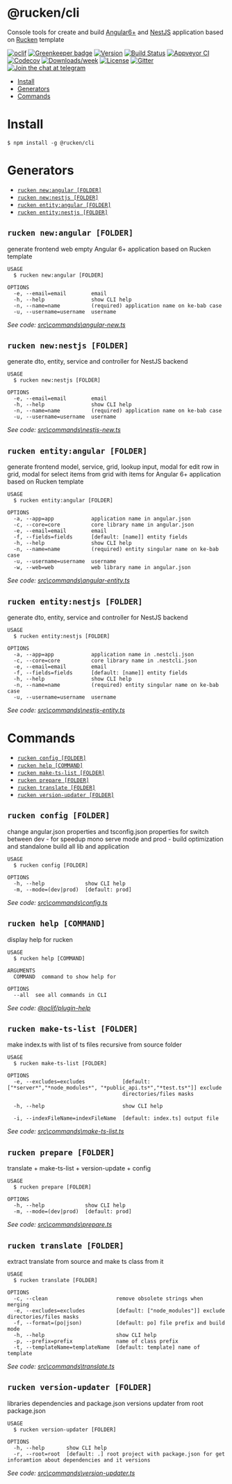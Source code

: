 @rucken/cli
===========

Console tools for create and build [Angular6+](https://angular.io/) and [NestJS](https://nestjs.com/) application based on [Rucken](https://github.com/rucken) template

[![oclif](https://img.shields.io/badge/cli-oclif-brightgreen.svg)](https://oclif.io)
[![Greenkeeper badge](https://badges.greenkeeper.io/rucken/cli.svg)](https://greenkeeper.io/)
[![Version](https://img.shields.io/npm/v/@rucken/cli.svg)](https://npmjs.org/package/@rucken/cli)
[![Build Status][travis-image]][travis-url]
[![Appveyor CI](https://ci.appveyor.com/api/projects/status/github/rucken/cli?branch=master&svg=true)](https://ci.appveyor.com/project/rucken/cli/branch/master)
[![Codecov](https://codecov.io/gh/rucken/cli/branch/develop/graph/badge.svg)](https://codecov.io/gh/rucken/cli)
[![Downloads/week](https://img.shields.io/npm/dw/@rucken/cli.svg)](https://npmjs.org/package/@rucken/cli)
[![License](https://img.shields.io/npm/l/@rucken/cli.svg)](https://github.com/rucken/cli/blob/master/package.json)
[![Gitter][gitter-image]][gitter-url]
[![Join the chat at telegram][telegram-image]][telegram-url]

* [Install](#install)
* [Generators](#generators)
* [Commands](#commands)

# Install
<!-- install -->
```sh-session
$ npm install -g @rucken/cli
```
<!-- installstop -->
# Generators
<!-- generators -->
* [`rucken new:angular [FOLDER]`](#rucken-newangular-folder)
* [`rucken new:nestjs [FOLDER]`](#rucken-newnestjs-folder)
* [`rucken entity:angular [FOLDER]`](#rucken-entityangular-folder)
* [`rucken entity:nestjs [FOLDER]`](#rucken-entitynestjs-folder)

## `rucken new:angular [FOLDER]`

generate frontend web empty Angular 6+ application based on Rucken template

```
USAGE
  $ rucken new:angular [FOLDER]

OPTIONS
  -e, --email=email        email
  -h, --help               show CLI help
  -n, --name=name          (required) application name on ke-bab case
  -u, --username=username  username
```

_See code: [src\commands\angular-new.ts](https://github.com/rucken/cli/blob/develop/src/commands/angular-new.ts)_

## `rucken new:nestjs [FOLDER]`

generate dto, entity, service and controller for NestJS backend

```
USAGE
  $ rucken new:nestjs [FOLDER]

OPTIONS
  -e, --email=email        email
  -h, --help               show CLI help
  -n, --name=name          (required) application name on ke-bab case
  -u, --username=username  username
```

_See code: [src\commands\nestjs-new.ts](https://github.com/rucken/cli/blob/develop/src/commands/nestjs-new.ts)_

## `rucken entity:angular [FOLDER]`

generate frontend model, service, grid, lookup input, modal for edit row in grid, modal for select items from grid with items for Angular 6+ application based on Rucken template

```
USAGE
  $ rucken entity:angular [FOLDER]

OPTIONS
  -a, --app=app            application name in angular.json
  -c, --core=core          core library name in angular.json
  -e, --email=email        email
  -f, --fields=fields      [default: [name]] entity fields
  -h, --help               show CLI help
  -n, --name=name          (required) entity singular name on ke-bab case
  -u, --username=username  username
  -w, --web=web            web library name in angular.json
```

_See code: [src\commands\angular-entity.ts](https://github.com/rucken/cli/blob/develop/src/commands/angular-entity.ts)_

## `rucken entity:nestjs [FOLDER]`

generate dto, entity, service and controller for NestJS backend

```
USAGE
  $ rucken entity:nestjs [FOLDER]

OPTIONS
  -a, --app=app            application name in .nestcli.json
  -c, --core=core          core library name in .nestcli.json
  -e, --email=email        email
  -f, --fields=fields      [default: [name]] entity fields
  -h, --help               show CLI help
  -n, --name=name          (required) entity singular name on ke-bab case
  -u, --username=username  username
```

_See code: [src\commands\nestjs-entity.ts](https://github.com/rucken/cli/blob/develop/src/commands/nestjs-entity.ts)_

<!-- generatorsstop -->

# Commands
<!-- commands -->
* [`rucken config [FOLDER]`](#rucken-config-folder)
* [`rucken help [COMMAND]`](#rucken-help-command)
* [`rucken make-ts-list [FOLDER]`](#rucken-make-ts-list-folder)
* [`rucken prepare [FOLDER]`](#rucken-prepare-folder)
* [`rucken translate [FOLDER]`](#rucken-translate-folder)
* [`rucken version-updater [FOLDER]`](#rucken-version-updater-folder)

## `rucken config [FOLDER]`

change angular.json properties and tsconfig.json properties for switch between dev - for speedup mono serve mode and prod - build optimization and standalone build all lib and application

```
USAGE
  $ rucken config [FOLDER]

OPTIONS
  -h, --help             show CLI help
  -m, --mode=(dev|prod)  [default: prod]
```

_See code: [src\commands\config.ts](https://github.com/rucken/cli/blob/develop/src/commands/config.ts)_

## `rucken help [COMMAND]`

display help for rucken

```
USAGE
  $ rucken help [COMMAND]

ARGUMENTS
  COMMAND  command to show help for

OPTIONS
  --all  see all commands in CLI
```

_See code: [@oclif/plugin-help](https://github.com/oclif/plugin-help/blob/v2.0.5/src\commands\help.ts)_

## `rucken make-ts-list [FOLDER]`

make index.ts with list of ts files recursive from source folder

```
USAGE
  $ rucken make-ts-list [FOLDER]

OPTIONS
  -e, --excludes=excludes            [default: ["*server*","*node_modules*", "*public_api.ts*","*test.ts*"]] exclude
                                     directories/files masks

  -h, --help                         show CLI help

  -i, --indexFileName=indexFileName  [default: index.ts] output file
```

_See code: [src\commands\make-ts-list.ts](https://github.com/rucken/cli/blob/develop/src/commands/make-ts-list.ts)_

## `rucken prepare [FOLDER]`

translate + make-ts-list + version-update + config

```
USAGE
  $ rucken prepare [FOLDER]

OPTIONS
  -h, --help             show CLI help
  -m, --mode=(dev|prod)  [default: prod]
```

_See code: [src\commands\prepare.ts](https://github.com/rucken/cli/blob/develop/src/commands/prepare.ts)_

## `rucken translate [FOLDER]`

extract translate from source and make ts class from it

```
USAGE
  $ rucken translate [FOLDER]

OPTIONS
  -c, --clean                      remove obsolete strings when merging
  -e, --excludes=excludes          [default: ["node_modules"]] exclude directories/files masks
  -f, --format=(po|json)           [default: po] file prefix and build mode
  -h, --help                       show CLI help
  -p, --prefix=prefix              name of class prefix
  -t, --templateName=templateName  [default: template] name of template
```

_See code: [src\commands\translate.ts](https://github.com/rucken/cli/blob/develop/src/commands/translate.ts)_

## `rucken version-updater [FOLDER]`

libraries dependencies and package.json versions updater from root package.json

```
USAGE
  $ rucken version-updater [FOLDER]

OPTIONS
  -h, --help       show CLI help
  -r, --root=root  [default: .] root project with package.json for get inforamtion about dependencies and it versions
```

_See code: [src\commands\version-updater.ts](https://github.com/rucken/cli/blob/develop/src/commands/version-updater.ts)_
<!-- commandsstop -->

[travis-image]: https://travis-ci.org/rucken/cli.svg?branch=master
[travis-url]: https://travis-ci.org/rucken/cli
[gitter-image]: https://img.shields.io/gitter/room/rucken/cli.js.svg
[gitter-url]: https://gitter.im/rucken/cli
[dependencies-image]: https://david-dm.org/rucken/cli/status.svg
[dependencies-url]: https://david-dm.org/rucken/cli
[telegram-image]: https://img.shields.io/badge/chat-telegram-blue.svg?maxAge=2592000
[telegram-url]: https://t.me/rucken
